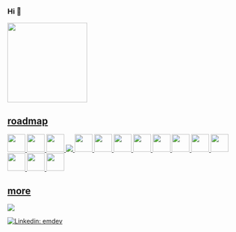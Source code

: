 ### Hi 👋

<div>
  <a href="https://github.com/jokeCloud">
  <img height="180em" src="https://github-readme-stats.vercel.app/api/top-langs/?username=jokeCloud&layout=compact&langs_count=7&theme=github_dark"/>
</div>

## roadmap
<p align="left">
  <img src="https://cdn.jsdelivr.net/gh/devicons/devicon/icons/javascript/javascript-original.svg"  width="40" height="40"/>
  <img src="https://cdn.jsdelivr.net/gh/devicons/devicon/icons/nodejs/nodejs-original.svg"          width="40" height="40"/>
  <img src="https://cdn.jsdelivr.net/gh/devicons/devicon/icons/react/react-original.svg"            width="40" height="40"/>
  <img src="https://icongr.am/devicon/python-original.svg?size=60&color=currentColor" />  
  <img src="https://cdn.jsdelivr.net/gh/devicons/devicon/icons/django/django-plain.svg"             width="40" height="40"/>
  <img src="https://cdn.jsdelivr.net/gh/devicons/devicon/icons/flask/flask-original.svg"            width="40" height="40"/>
  <img src="https://cdn.jsdelivr.net/gh/devicons/devicon/icons/html5/html5-original.svg"            width="40" height="40"/>
  <img src="https://cdn.jsdelivr.net/gh/devicons/devicon/icons/css3/css3-original.svg"              width="40" height="40"/>
  <img src="https://cdn.jsdelivr.net/gh/devicons/devicon/icons/bootstrap/bootstrap-original.svg"    width="40" height="40"/>
  <img src="https://cdn.jsdelivr.net/gh/devicons/devicon/icons/docker/docker-original.svg"          width="40" height="40"/>
  <img src="https://cdn.jsdelivr.net/gh/devicons/devicon/icons/mysql/mysql-original.svg"            width="40" height="40"/>
  <img src="https://cdn.jsdelivr.net/gh/devicons/devicon/icons/postgresql/postgresql-original.svg"  width="40" height="40"/>
  <img src="https://cdn.jsdelivr.net/gh/devicons/devicon/icons/linux/linux-original.svg"            width="40" height="40"/>
  <img src="https://cdn.jsdelivr.net/gh/devicons/devicon/icons/debian/debian-original.svg"          width="40" height="40"/>
  <img src="https://cdn.jsdelivr.net/gh/devicons/devicon/icons/ubuntu/ubuntu-plain.svg"             width="40" height="40"/>
</p>
  
  ## more
 
<div> 
  <a href="https://www.youtube.com/channel/UCVcVVbpjauEo6PQYEjdb5QQ" target="_blank"><img src="https://img.shields.io/badge/digitalfenix-323232?style=for-the-badge&logo=youtube&logoColor=black" target="_blank"></a>
</div>
  
[![Linkedin: emdev](https://img.shields.io/badge/-emdev-blue?style=flat-square&logo=Linkedin&logoColor=white&link=https://www.linkedin.com/in/emerson-medalha/)](https://www.linkedin.com/in/emerson-medalha/)  

